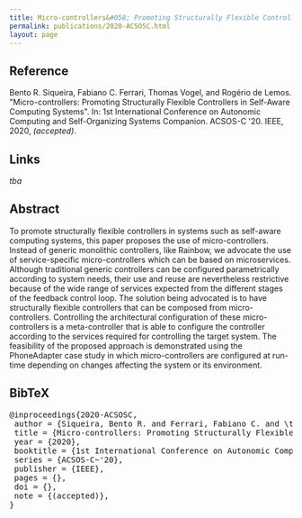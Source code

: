 ```yaml
---
title: Micro-controllers&#058; Promoting Structurally Flexible Controllers in Self-Aware Computing Systems
permalink: publications/2020-ACSOSC.html
layout: page
---
```


## Reference
Bento R. Siqueira, Fabiano C. Ferrari, Thomas Vogel, and Rogério de Lemos. "Micro-controllers: Promoting Structurally Flexible Controllers in Self-Aware Computing Systems". In: 1st International Conference on Autonomic Computing and Self-Organizing Systems Companion. ACSOS-C '20. IEEE, 2020, _(accepted)_.

## Links
_tba_

## Abstract
To promote structurally flexible controllers in systems such as self-aware computing systems, this paper proposes the use of micro-controllers. Instead of generic monolithic controllers, like Rainbow, we advocate the use of service-specific micro-controllers which can be based on microservices. Although traditional generic controllers can be configured parametrically according to system needs, their use and reuse are nevertheless restrictive because of the wide range of services expected from the different stages of the feedback control loop. The solution being advocated is to have structurally flexible controllers that can be composed from micro-controllers. Controlling the architectural configuration of these micro-controllers is a meta-controller that is able to configure the controller according to the services required for controlling the target system. The feasibility of the proposed approach is demonstrated using the PhoneAdapter case study in which micro-controllers are configured at run-time depending on changes affecting the system or its environment.


## BibTeX

<div class="bibtex">
<pre>@inproceedings{2020-ACSOSC,
 author = {Siqueira, Bento R. and Ferrari, Fabiano C. and \textbf{Thomas Vogel} and de Lemos, Rogério},
 title = {Micro-controllers: Promoting Structurally Flexible	Controllers in Self-Aware Computing Systems},
 year = {2020},
 booktitle = {1st International Conference on Autonomic Computing and Self-Organizing Systems Companion},
 series = {ACSOS-C~'20},
 publisher = {IEEE},
 pages = {},
 doi = {},
 note = {(accepted)},
}</pre>
</div>
